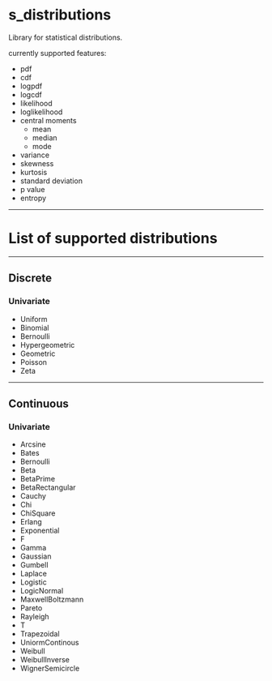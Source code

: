 # s_distributions

Library for statistical distributions. 

currently supported features:
- pdf
- cdf
- logpdf
- logcdf
- likelihood
- loglikelihood
- central moments 
    - mean 
    - median
    - mode 
- variance
- skewness
- kurtosis
- standard deviation
- p value
- entropy

----


# List of supported distributions 
---
## Discrete 
### Univariate 
- Uniform 
- Binomial 
- Bernoulli 
- Hypergeometric 
- Geometric 
- Poisson 
- Zeta 
----
## Continuous
### Univariate 

- Arcsine
- Bates
- Bernoulli
- Beta
- BetaPrime
- BetaRectangular
- Cauchy
- Chi
- ChiSquare
- Erlang
- Exponential
- F
- Gamma
- Gaussian
- Gumbell
- Laplace
- Logistic
- LogicNormal
- MaxwellBoltzmann
- Pareto
- Rayleigh
- T
- Trapezoidal
- UniormContinous
- Weibull
- WeibullInverse
- WignerSemicircle